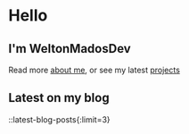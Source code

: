 # Hello

## I'm WeltonMadosDev

Read more [about me](/about), or see my latest [projects](/projects)

## Latest on my blog

::latest-blog-posts{:limit=3}
